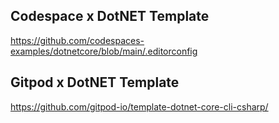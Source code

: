 ## Codespace x DotNET Template

https://github.com/codespaces-examples/dotnetcore/blob/main/.editorconfig

## Gitpod x DotNET Template

https://github.com/gitpod-io/template-dotnet-core-cli-csharp/
